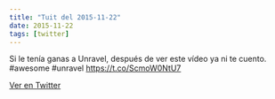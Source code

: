 ```yaml
---
title: "Tuit del 2015-11-22"
date: 2015-11-22
tags: [twitter]
---
```


Si le tenía ganas a Unravel,  después de ver este vídeo ya ni te cuento. #awesome #unravel https://t.co/ScmoW0NtU7



[Ver en Twitter](https://twitter.com/i/web/status/668530642947297281)
